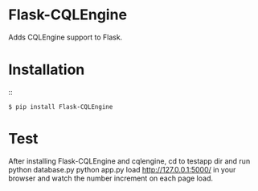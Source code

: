Flask-CQLEngine
===============

Adds CQLEngine support to Flask.


Installation
============

::

    $ pip install Flask-CQLEngine


Test
============

After installing Flask-CQLEngine and cqlengine, cd to testapp dir and run
python database.py
python app.py
load http://127.0.0.1:5000/ in your browser and watch the number increment on
each page load.


